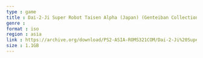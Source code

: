 ```yaml
---
type : game
title : Dai-2-Ji Super Robot Taisen Alpha (Japan) (Genteiban Collection Figure Box)
genre : 
format : iso
region : asia
link : https://archive.org/download/PS2-ASIA-ROMS321COM/Dai-2-Ji%20Super%20Robot%20Taisen%20Alpha%20%28Japan%29%20%28Genteiban%20Collection%20Figure%20Box%29.7z
size : 1.1GB
---
```

